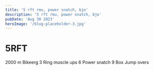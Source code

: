```yaml
---
title: '5 rft rmu, power snatch, bjo'
description: '5 rft rmu, power snatch, bjo'
pubDate: 'Aug 30 2023'
heroImage: '/blog-placeholder-3.jpg'
---
```

# 5RFT
2000 m Bikeerg
3 Ring muscle ups 
6 Power snatch 
9 Box Jump overs 
